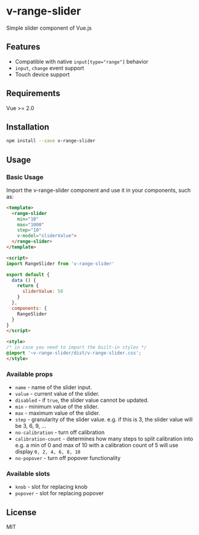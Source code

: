# v-range-slider

Simple slider component of Vue.js

## Features

- Compatible with native `input[type="range"]` behavior
- `input`, `change` event support
- Touch device support

## Requirements

Vue >= 2.0

## Installation

```bash
npm install --save v-range-slider
```

## Usage

### Basic Usage

Import the v-range-slider component and use it in your components, such as:

```html
<template>
  <range-slider
    min="10"
    max="1000"
    step="10"
    v-model="sliderValue">
  </range-slider>
</template>

<script>
import RangeSlider from 'v-range-slider'

export default {
  data () {
    return {
      sliderValue: 50
    }
  },
  components: {
    RangeSlider
  }
}
</script>

<style>
/* in case you need to import the built-in styles */
@import '~v-range-slider/dist/v-range-slider.css';
</style>
```

### Available props

- `name` - name of the slider input.
- `value` - current value of the slider.
- `disabled` - if `true`, the slider value cannot be updated.
- `min` - minimum value of the slider.
- `max` - maximum value of the slider.
- `step` - granularity of the slider value. e.g. if this is 3, the slider value will be 3, 6, 9, ...
- `no-calibration` - turn off calibration
- `calibration-count` - determines how many steps to split calibration into e.g. a min of 0 and max of 10 with a calibration count of 5 will use display `0, 2, 4, 6, 8, 10`
- `no-popover` - turn off popover functionality

### Available slots

- `knob` - slot for replacing knob
- `popover` - slot for replacing popover

## License

MIT
